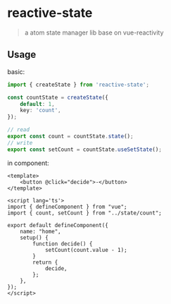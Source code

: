 # reactive-state

> a atom state manager lib base on vue-reactivity

## Usage

basic: 

```ts
import { createState } from 'reactive-state';

const countState = createState({
    default: 1,
    key: 'count',
});

// read
export const count = countState.state();
// write
export const setCount = countState.useSetState();
```

in component:

```vue
<template>
    <button @click="decide">-</button>
</template>

<script lang='ts'>
import { defineComponent } from "vue";
import { count, setCount } from "../state/count";

export default defineComponent({
    name: "home",
    setup() {
        function decide() {
            setCount(count.value - 1);
        }
        return {
            decide,
        };
    },
});
</script>
```